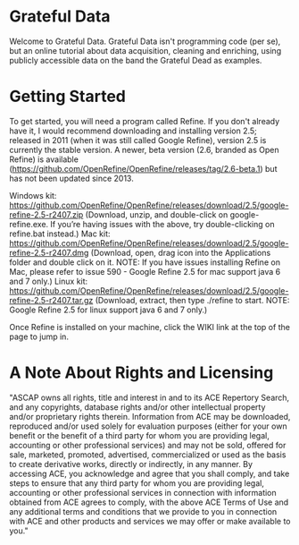 # Grateful Data

Welcome to Grateful Data. Grateful Data isn't programming code (per se), but an online tutorial about data acquisition, cleaning and enriching, using publicly accessible data on the band the Grateful Dead as examples.

# Getting Started

To get started, you will need a program called Refine. If you don't already have it, I would recommend downloading and installing version 2.5; released  in 2011 (when it was still called Google Refine), version 2.5 is currently the stable version. A newer, beta version (2.6, branded as Open Refine) is available (https://github.com/OpenRefine/OpenRefine/releases/tag/2.6-beta.1) but has not been updated since 2013.

Windows kit: https://github.com/OpenRefine/OpenRefine/releases/download/2.5/google-refine-2.5-r2407.zip (Download, unzip, and double-click on google-refine.exe. If you’re having issues with the above, try double-clicking on refine.bat instead.)
Mac kit: https://github.com/OpenRefine/OpenRefine/releases/download/2.5/google-refine-2.5-r2407.dmg (Download, open, drag icon into the Applications folder and double click on it. NOTE: If you have issues installing Refine on Mac, please refer to issue 590 - Google Refine 2.5 for mac support java 6 and 7 only.)
Linux kit: https://github.com/OpenRefine/OpenRefine/releases/download/2.5/google-refine-2.5-r2407.tar.gz (Download, extract, then type ./refine to start. NOTE: Google Refine 2.5 for linux support java 6 and 7 only.)

Once Refine is installed on your machine, click the WIKI link at the top of the page to jump in.

# A Note About Rights and Licensing


"ASCAP owns all rights, title and interest in and to its ACE Repertory Search, and any copyrights, database rights and/or other intellectual property and/or proprietary rights therein. Information from ACE may be downloaded, reproduced and/or used solely for evaluation purposes (either for your own benefit or the benefit of a third party for whom you are providing legal, accounting or other professional services) and may not be sold, offered for sale, marketed, promoted, advertised, commercialized or used as the basis to create derivative works, directly or indirectly, in any manner. By accessing ACE, you acknowledge and agree that you shall comply, and take steps to ensure that any third party for whom you are providing legal, accounting or other professional services in connection with information obtained from ACE agrees to comply, with the above ACE Terms of Use and any additional terms and conditions that we provide to you in connection with ACE and other products and services we may offer or make available to you."

